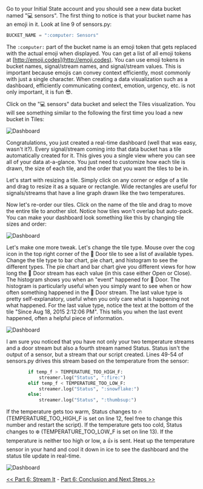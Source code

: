 Go to your Initial State account and you should see a new data bucket named "💻 sensors". The first thing to notice is that your bucket name has an emoji in it. Look at line 9 of sensors.py:

```python
BUCKET_NAME = ":computer: Sensors"
```

The ```:computer:``` part of the bucket name is an emoji token that gets replaced with the actual emoji when displayed. You can get a list of all emoji tokens at [http://emoji.codes](http://emoji.codes). You can use emoji tokens in bucket names, signal/stream names, and signal/stream values. This is important because emojis can convey context efficiently, most commonly with just a single character. When creating a data visualization such as a dashboard, efficiently communicating context, emotion, urgency, etc. is not only important, it is fun 😎.  

Click on the "💻 sensors" data bucket and select the Tiles visualization. You will see something similar to the following the first time you load a new bucket in Tiles:

![Dashboard](https://github.com/InitialState/piot-101/wiki/img/dashboard3.jpg)

Congratulations, you just created a real-time dashboard (well that was easy, wasn't it?). Every signal/stream coming into that data bucket has a tile automatically created for it. This gives you a single view where you can see all of your data at-a-glance. You just need to customize how each tile is drawn, the size of each tile, and the order that you want the tiles to be in.

Let's start with resizing a tile. Simply click on any corner or edge of a tile and drag to resize it as a square or rectangle. Wide rectangles are useful for signals/streams that have a line graph drawn like the two temperatures.

Now let's re-order our tiles. Click on the name of the tile and drag to move the entire tile to another slot. Notice how tiles won't overlap but auto-pack. You can make your dashboard look something like this by changing tile sizes and order:

![Dashboard](https://github.com/InitialState/piot-101/wiki/img/dashboard4.jpg)

Let's make one more tweak. Let's change the tile type. Mouse over the cog icon in the top right corner of the 🚪 Door tile to see a list of available types. Change the tile type to bar chart, pie chart, and histogram to see the different types. The pie chart and bar chart give you different views for how long the 🚪 Door stream has each value (in this case either Open or Close). The histogram shows you when an "event" happened for 🚪 Door. The histogram is particularly useful when you simply want to see when or how often something happened in the 🚪 Door stream. The last value type is pretty self-explanatory, useful when you only care what is happening not what happened. For the last value type, notice the text at the bottom of the tile "Since Aug 18, 2015 2:12:06 PM". This tells you when the last event happened, often a helpful piece of information.

![Dashboard](https://github.com/InitialState/piot-101/wiki/img/dashboard5.jpg)

I am sure you noticed that you have not only your two temperature streams and a door stream but also a fourth stream named Status. Status isn't the output of a sensor, but a stream that our script created. Lines 49-54 of sensors.py drives this stream based on the temperature from the sensor:

```python
        if temp_f > TEMPERATURE_TOO_HIGH_F:
            streamer.log("Status", ":fire:")
        elif temp_f < TEMPERATURE_TOO_LOW_F:
            streamer.log("Status", ":snowflake:")
        else:
            streamer.log("Status", ":thumbsup:")
```

If the temperature gets too warm, Status changes to :fire: (TEMPERATURE_TOO_HIGH_F is set on line 12, feel free to change this number and restart the script). If the temperature gets too cold, Status changes to :snowflake: (TEMPERATURE_TOO_LOW_F is set on line 13). If the temperature is neither too high or low, a :thumbsup: is sent. Heat up the temperature sensor in your hand and cool it down in ice to see the dashboard and the status tile update in real-time.

![Dashboard](https://github.com/InitialState/piot-101/wiki/img/dasboard6.jpg)

[<< Part 6: Stream It](Part-6.-Stream-It) - [Part 6: Conclusion and Next Steps >>](Part-6.-Conclusion-And-Next-Steps)